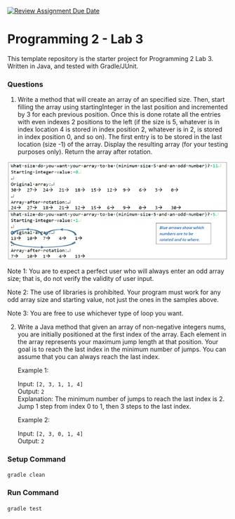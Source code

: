 [![Review Assignment Due Date](https://classroom.github.com/assets/deadline-readme-button-24ddc0f5d75046c5622901739e7c5dd533143b0c8e959d652212380cedb1ea36.svg)](https://classroom.github.com/a/AkQzzjU1)
# Programming 2 - Lab 3

This template repository is the starter project for Programming 2 Lab 3. Written in Java, and tested with Gradle/JUnit.

### Questions

1. Write a method that will create an array of an specified size. Then, start filling the array using startingInteger in the last position and incremented by 3 for each previous position. Once this is done rotate all the entries with even indexes 2 positions to the left (if the size is 5, whatever is in index location 4 is stored in index position 2, whatever is in 2, is stored in index position 0, and so on). The first entry is to be stored in the last location (size -1) of the array. Display the resulting array (for your testing purposes only). Return the array after rotation.

![](Q1.png)

Note 1: You are to expect a perfect user who will always enter an odd array size; that is, do not verify the validity of user input.

Note 2: The use of libraries is prohibited. Your program must work for any odd array size and starting value, not just the ones in the samples above.

Note 3: You are free to use whichever type of loop you want.

2. Write a Java method that given an array of non-negative integers nums, you are initially positioned at the first index of the array. Each element in the array represents your maximum jump length at that position. Your goal is to reach the last index in the minimum number of jumps. You can assume that you can always reach the last index.

   Example 1:

   Input: `[2, 3, 1, 1, 4]`  
   Output: `2`  
   Explanation: The minimum number of jumps to reach the last index is 2. Jump 1 step from index 0 to 1, then 3 steps to the last index.

   Example 2:

   Input: `[2, 3, 0, 1, 4]`  
   Output: `2`

### Setup Command

`gradle clean`

### Run Command

`gradle test`
